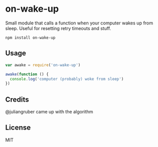 # on-wake-up

Small module that calls a function when your computer wakes up from sleep.
Useful for resetting retry timeouts and stuff.

```
npm install on-wake-up
```

## Usage

``` js
var awake = require('on-wake-up')

awake(function () {
  console.log('computer (probably) woke from sleep')
})
```

## Credits

@juliangruber came up with the algorithm

## License

MIT
